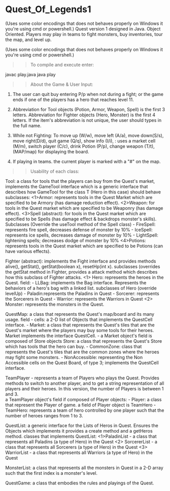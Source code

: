 # Quest_Of_Legends1
(Uses some color encodings that does not behaves properly on Windows it you're using cmd or powershell.)
Quest version 1 designed in Java. Object Oriented. Players may play in teams to fight monsters, buy inventories, tour the map, and level up. 

(Uses some color encodings that does not behaves properly on Windows it you're using cmd or powershell.)


>> To compile and execute enter:

javac play.java
java play

>> About the Game & User Input:

1. The user can quit buy entering P/p when not during a fight; or the game ends if one of the players has a hero that reaches level 11. 

2. Abbreviation for Tool objects (Potion, Armor, Weapon, Spell) is the first 3 letters. Abbreviation
for Fighter objects (Hero, Monster) is the first 4 letters. If the item's abbreviation is not unique, the user should types in the full name. 

3. While not Fighting:  To move up (W/w), move left (A/a), move down(S/s), move right(D/d), quit game (Q/q), show info (I/i), 
<NEW>: uses a market cell (M/m), switch player (C/c), drink Potion (P/p), change weapon (T/t), (MAP/map) for
displaying the board. 

4. If playing in teams. the current player is marked with a "#" on the map. 

>>  Usability of each class:

Tool: a class for tools that the players can buy from the Quest's market, implements the GameTool<Hero> interface which is a generic interface that describes how GameTool for 
the class T (Hero in this case) should behave
subclasses: 
	<1>Armor: represents tools in the Quest Market which are specified to be Armory (has damage reduction effect).
	<2>Weapon: for tools in the Quest market which are specified to be Weaponry (has damage effect). 
	<3>Spell (abstract): for tools in the Quest market which are specified to be Spells (has damage effect & backdrops monster's skills).
	Subclasses (Override the useTool method of the Spell class) 
		- FireSpell: represents fire spell, decreases defense of monster by 10%
		- IceSpell: represents ice spells, decreases damage of monster by 10%
		- LightSpell: lightening spells; decreases dodge of monster by 10%
	<4>Potions: represents tools in the Quest market which are specified to be Potions (can have various effects).

Fighter (abstract): implements the Fight interface and provides methods alive(), getStat(), getStat(boolean x), resetHp(int x). 
subclasses (overrides the getStat method in Fighter, provides a attack method which describes how this subclass of Fighter attacks. 
	<1> Hero: represents the heroes in the Quest.
	field:
	- LLBag: implements the Bag interface. Represents the behaviors of a hero's bag with a 	linked list.
	subclasses of Hero (override levelUp)
	- Paladin:represents the Paladins in Quest
	- Sorcerer: represents the Sorcerers in Quest
	- Warrior: represents the Warriors in Quest
	<2> Monster: represents the monsters in the Quest.

QuestMap:  a class that represents the Quest's map/board and its many usage. 
	field - cells: a 2-D list of Objects that implements the QuestCell interface.
	- Market:  a class that represents the Quest's tiles that are the Quest's market where the 	players may buy some tools for their heroes. Market implements the interface QuestCell. 
		- a Market object's field is composed of Store objects
			Store: a class that represents the Quest's Store which has tools that the hero 			can buy. 
		-  CommonZone: class that represents the Quest's tiles that are the common zones 		where the heroes may fight some monsters. 
		-  NonAccessible: representing the Non Accessible cells on the Quest Board, of type 		3; implements the QuestCell interface.

TeamPlayer - represents a team of Players who plays the Quest. Provides methods to switch to another player, and to get a string representation of all players and their heroes. In this version, the number of Players is between 1 and 3.  
	a TeamPlayer object's field if composed of Player objects:
	- Player: a class that represent the Player of game. 
		a field of Player object is TeamHero
		- TeamHero: represents a team of hero controlled by one player such that the 			number of heroes ranges from 1 to 3.

QuestList<T extends Hero>: a generic interface for the Lists of Heros in Quest. Ensures the Objects which implements it provides a create method and a getHeros method.
classes that implements QuestList:
	<1>PaladinList - a class that represents all Paladins (a type of Hero) in the Quest
	<2> SorcererList - a class that represents all Sorcerers (a type of Hero) in the Quest 
	<3> WarriorList - a class that represents all Warriors (a type of Hero) in the Quest 

MonsterList:  a class that represents all the monsters in Quest in a 2-D array such that the first index is a monster's level. 

QuestGame: a class that embodies the rules and playings of the Quest.
